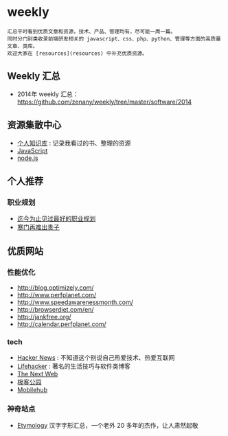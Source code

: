 weekly
======

	汇总平时看到优质文章和资源，技术、产品、管理均有，尽可能一周一篇。
	同时分门别类收录前端研发相关的 javascript、css、php、python、管理等方面的高质量文章、类库。
	欢迎大家在 [resources](resources) 中补充优质资源。


## Weekly 汇总

- 2014年 weekly 汇总： <https://github.com/zenany/weekly/tree/master/software/2014>  

## 资源集散中心

- [个人知识库](resources.md) : 记录我看过的书、整理的资源  
- [JavaScript](resources/javascript.md)  
- [node.js](resources/nodejs.md)

## 个人推荐

### 职业规划

- [迄今为止见过最好的职业规划](http://www.360doc.com/content/13/0512/16/3125585_284829243.shtml)  
- [寒门再难出贵子](http://www.mtyyw.com/7013/)  

## 优质网站

### 性能优化

- http://blog.optimizely.com/  
- http://www.perfplanet.com/  
- http://www.speedawarenessmonth.com/  
- http://browserdiet.com/en/  
- http://jankfree.org/
- http://calendar.perfplanet.com/  

### tech

- [Hacker News](https://news.ycombinator.com/) : 不知道这个别说自己热爱技术、热爱互联网  
- [Lifehacker](http://lifehacker.com/) : 著名的生活技巧与软件类博客  
- [The Next Web](http://thenextweb.com/)  
- [极客公园](http://www.geekpark.net/)  
- [Mobilehub](http://mobilehub.io/)  

### 神奇站点

- [Etymology](http://www.chineseetymology.org/) 汉字字形汇总，一个老外 20 多年的杰作，让人肃然起敬
